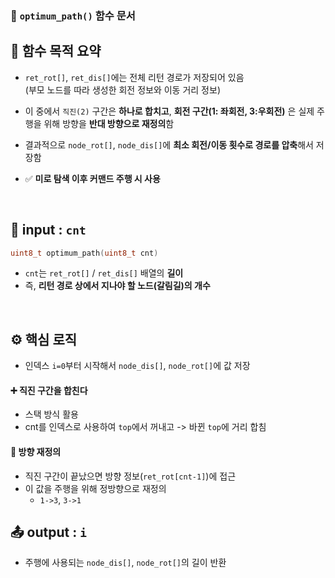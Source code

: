 ### 🧠 `optimum_path()` 함수 문서

## 🎯 함수 목적 요약
- `ret_rot[]`, `ret_dis[]`에는 전체 리턴 경로가 저장되어 있음  
(부모 노드를 따라 생성한 회전 정보와 이동 거리 정보)

- 이 중에서 `직진(2)` 구간은 **하나로 합치고**, **회전 구간(1: 좌회전, 3:우회전)** 은 실제 주행을 위해 방향을 **반대 방향으로 재정의**함

- 결과적으로 `node_rot[]`, `node_dis[]`에 **최소 회전/이동 횟수로 경로를 압축**해서 저장함

- ✅ **미로 탐색 이후 커맨드 주행 시 사용**

<br>

## 🔢 **input** : `cnt`
```cpp
uint8_t optimum_path(uint8_t cnt)
```
- `cnt`는 `ret_rot[]` / `ret_dis[]` 배열의 **길이**
- 즉, **리턴 경로 상에서 지나야 할 노드(갈림길)의 개수**

<br>

## ⚙️ 핵심 로직
- 인덱스 `i=0`부터 시작해서 `node_dis[]`, `node_rot[]`에 값 저장

#### ➕ 직진 구간을 합친다
- 스택 방식 활용
- cnt를 인덱스로 사용하여 `top`에서 꺼내고 -> 바뀐 `top`에 거리 합침

#### 🔄 방향 재정의
- 직진 구간이 끝났으면 방향 정보(`ret_rot[cnt-1]`)에 접근
- 이 값을 주행을 위해 정방향으로 재정의
    - `1->3`, `3->1`

## 📤 **output** : `i`
- 주행에 사용되는 `node_dis[]`, `node_rot[]`의 길이 반환
